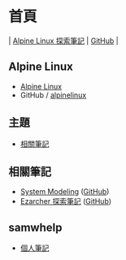 
# 首頁

| [Alpine Linux 探索筆記](https://samwhelp.github.io/note-about-hyprland/) | [GitHub](https://github.com/samwhelp/note-about-hyprland) |


## Alpine Linux

* [Alpine Linux](https://www.alpinelinux.org/)
* GitHub / [alpinelinux](https://github.com/alpinelinux)


## 主題

* [相關筆記](#相關筆記)


## 相關筆記

* [System Modeling](https://samwhelp.github.io/system-modeling/) ([GitHub](https://github.com/samwhelp/system-modeling/))
* [Ezarcher 探索筆記](https://samwhelp.github.io/note-about-ezarcher/) ([GitHub](https://github.com/samwhelp/note-about-ezarcher/))


## samwhelp

* [個人筆記](https://samwhelp.github.io/book/)
